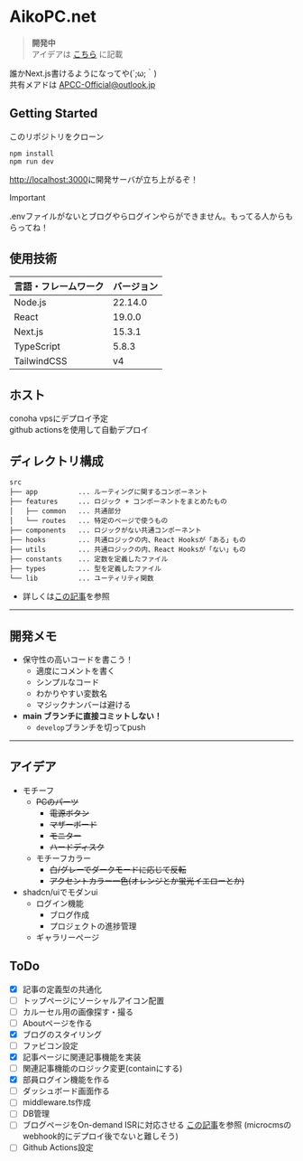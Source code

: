 # AikoPC.net

> **開発中**  
> アイデアは [こちら](#アイデア) に記載

誰かNext.js書けるようになってや(´;ω;｀)  
共有メアドは APCC-Official@outlook.jp


## Getting Started
このリポジトリをクローン
```shell
npm install
npm run dev
```
<http://localhost:3000>に開発サーバが立ち上がるぞ！
> [!IMPORTANT]
> .envファイルがないとブログやらログインやらができません。もってる人からもらってね！

## 使用技術
| 言語・フレームワーク        | バージョン   |
|-------------------|---------|
| Node.js           | 22.14.0 |
| React             | 19.0.0  |
| Next.js           | 15.3.1  |
| TypeScript        | 5.8.3   |
| TailwindCSS       | v4      |

## ホスト
conoha vpsにデプロイ予定  
github actionsを使用して自動デプロイ

## ディレクトリ構成
```
src
├── app          ... ルーティングに関するコンポーネント
├── features     ... ロジック + コンポーネントをまとめたもの
│   ├── common   ... 共通部分
│   └── routes   ... 特定のページで使うもの
├── components   ... ロジックがない共通コンポーネント
├── hooks        ... 共通ロジックの内、React Hooksが「ある」もの
├── utils        ... 共通ロジックの内、React Hooksが「ない」もの
├── constants    ... 定数を定義したファイル
├── types        ... 型を定義したファイル
└── lib          ... ユーティリティ関数
```
 - 詳しくは[この記事](https://qiita.com/miumi/items/359b8a77bbb6f9666950)を参照

---

## 開発メモ
* 保守性の高いコードを書こう！
  * 適度にコメントを書く
  * シンプルなコード
  * わかりやすい変数名
  * マジックナンバーは避ける
* **main ブランチに直接コミットしない！**
  * `develop`ブランチを切ってpush
---

## アイデア
* モチーフ
  * ~~PCのパーツ~~
    * ~~電源ボタン~~
    * ~~マザーボード~~
    * ~~モニター~~
    * ~~ハードディスク~~
  * モチーフカラー
    * ~~白/グレーでダークモードに応じて反転~~
    * ~~アクセントカラー一色(オレンジとか蛍光イエローとか)~~
* shadcn/uiでモダンui
  * ログイン機能
    * ブログ作成
    * プロジェクトの進捗管理
  * ギャラリーページ

## ToDo
+ [x] 記事の定義型の共通化
+ [ ] トップページにソーシャルアイコン配置
+ [ ] カルーセル用の画像探す・撮る
+ [ ] Aboutページを作る
+ [x] ブログのスタイリング
+ [ ] ファビコン設定
+ [x] 記事ページに関連記事機能を実装
+ [ ] 関連記事機能のロジック変更(containにする)
+ [x] 部員ログイン機能を作る
+ [ ] ダッシュボード画面作る
+ [ ] middleware.ts作成
+ [ ] DB管理
+ [ ] ブログページをOn-demand ISRに対応させる [この記事](https://blog.microcms.io/on-demand-isr/)を参照 (microcmsのwebhook的にデプロイ後でないと難しそう)
+ [ ] Github Actions設定
